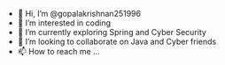 - 👋 Hi, I’m @gopalakrishnan251996
- 👀 I’m interested in coding
- 🌱 I’m currently exploring Spring and Cyber Security
- 💞️ I’m looking to collaborate on Java and Cyber friends
- 📫 How to reach me ...

<!---
gopalakrishnan251996/gopalakrishnan251996 is a ✨ special ✨ repository because its `README.md` (this file) appears on your GitHub profile.
You can click the Preview link to take a look at your changes.
--->
